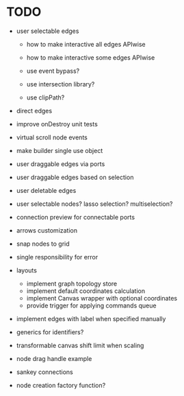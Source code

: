 # TODO

- user selectable edges
  - how to make interactive all edges APIwise
  - how to make interactive some edges APIwise

  - use event bypass?
  - use intersection library?
  - use clipPath?

- direct edges
- improve onDestroy unit tests
- virtual scroll node events
- make builder single use object
- user draggable edges via ports
- user draggable edges based on selection
- user deletable edges
- user selectable nodes? lasso selection? multiselection?
- connection preview for connectable ports
- arrows customization
- snap nodes to grid
- single responsibility for error

- layouts

  - implement graph topology store
  - implement default coordinates calculation
  - implement Canvas wrapper with optional coordinates
  - provide trigger for applying commands queue

- implement edges with label when specified manually
- generics for identifiers?
- transformable canvas shift limit when scaling
- node drag handle example
- sankey connections
- node creation factory function?
